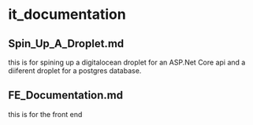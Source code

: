 # it_documentation
## Spin_Up_A_Droplet.md
this is for spining up a digitalocean droplet for an ASP.Net Core api and a diiferent droplet for a postgres database.

## FE_Documentation.md
this is for the front end
